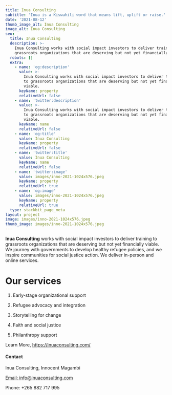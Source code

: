 ```yaml
---
title: Inua Consulting
subtitle: 'Inua is a Kiswahili word that means lift, uplift or raise.'
date: '2021-08-12'
thumb_image_alt: Inua Consulting
image_alt: Inua Consulting
seo:
  title: Inua Consulting
  description: >-
    Inua Consulting works with social impact investors to deliver training to
    grassroots organizations that are deserving but not yet financially viable.
  robots: []
  extra:
    - name: 'og:description'
      value: >-
        Inua Consulting works with social impact investors to deliver training
        to grassroots organizations that are deserving but not yet financially
        viable.
      keyName: property
      relativeUrl: false
    - name: 'twitter:description'
      value: >-
        Inua Consulting works with social impact investors to deliver training
        to grassroots organizations that are deserving but not yet financially
        viable.
      keyName: name
      relativeUrl: false
    - name: 'og:title'
      value: Inua Consulting
      keyName: property
      relativeUrl: false
    - name: 'twitter:title'
      value: Inua Consulting
      keyName: name
      relativeUrl: false
    - name: 'twitter:image'
      value: images/inno-2021-1024x576.jpeg
      keyName: property
      relativeUrl: true
    - name: 'og:image'
      value: images/inno-2021-1024x576.jpeg
      keyName: property
      relativeUrl: true
  type: stackbit_page_meta
layout: project
image: images/inno-2021-1024x576.jpeg
thumb_image: images/inno-2021-1024x576.jpeg
---
```

**Inua Consulting** works with social impact investors to deliver training to grassroots organizations that are deserving but not yet financially viable. We journey with governments to develop healthy refugee policies, and we inspire communities for social justice action. We deliver in-person and online services.

# Our services

1.  Early-stage organizational support

2.  Refugee advocacy and integration

3.  Storytelling for change

4.  Faith and social justice

5.  Philanthropy support

Learn More, <https://inuaconsulting.com/>

#### Contact

Inua Consulting, Innocent Magambi

[Email: info@inuaconsulting.com](mailto:info@inuaconsulting.com)

Phone: +265 882 717 995
